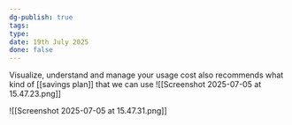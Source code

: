 ```yaml
---
dg-publish: true
tags: 
type: 
date: 19th July 2025
done: false
---
```

Visualize, understand and manage your usage cost
also recommends what kind of [[savings plan]] that we can use
![[Screenshot 2025-07-05 at 15.47.23.png]]

![[Screenshot 2025-07-05 at 15.47.31.png]]